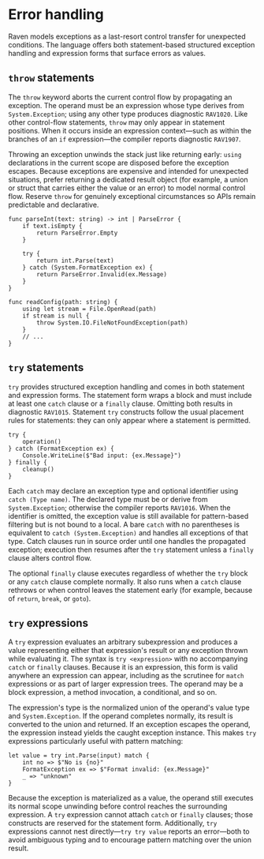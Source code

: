 # Error handling

Raven models exceptions as a last-resort control transfer for unexpected
conditions. The language offers both statement-based structured exception
handling and expression forms that surface errors as values.

## `throw` statements

The `throw` keyword aborts the current control flow by propagating an exception.
The operand must be an expression whose type derives from `System.Exception`;
using any other type produces diagnostic `RAV1020`. Like other control-flow
statements, `throw` may only appear in statement positions. When it occurs inside
an expression context—such as within the branches of an `if` expression—the
compiler reports diagnostic `RAV1907`.

Throwing an exception unwinds the stack just like returning early: `using`
declarations in the current scope are disposed before the exception escapes.
Because exceptions are expensive and intended for unexpected situations, prefer
returning a dedicated result object (for example, a union or struct that carries
either the value or an error) to model normal control flow. Reserve `throw` for
genuinely exceptional circumstances so APIs remain predictable and declarative.

```raven
func parseInt(text: string) -> int | ParseError {
    if text.isEmpty {
        return ParseError.Empty
    }

    try {
        return int.Parse(text)
    } catch (System.FormatException ex) {
        return ParseError.Invalid(ex.Message)
    }
}

func readConfig(path: string) {
    using let stream = File.OpenRead(path)
    if stream is null {
        throw System.IO.FileNotFoundException(path)
    }
    // ...
}
```

## `try` statements

`try` provides structured exception handling and comes in both statement and
expression forms. The statement form wraps a block and must include at least one
`catch` clause or a `finally` clause. Omitting both results in diagnostic
`RAV1015`. Statement `try` constructs follow the usual placement rules for
statements: they can only appear where a statement is permitted.

```
try {
    operation()
} catch (FormatException ex) {
    Console.WriteLine($"Bad input: {ex.Message}")
} finally {
    cleanup()
}
```

Each `catch` may declare an exception type and optional identifier using `catch
(Type name)`. The declared type must be or derive from `System.Exception`;
otherwise the compiler reports `RAV1016`. When the identifier is omitted, the
exception value is still available for pattern-based filtering but is not bound to
a local. A bare `catch` with no parentheses is equivalent to `catch
(System.Exception)` and handles all exceptions of that type. Catch clauses run in
source order until one handles the propagated exception; execution then resumes
after the `try` statement unless a `finally` clause alters control flow.

The optional `finally` clause executes regardless of whether the `try` block or
any `catch` clause complete normally. It also runs when a `catch` clause rethrows
or when control leaves the statement early (for example, because of `return`,
`break`, or `goto`).

## `try` expressions

A `try` expression evaluates an arbitrary subexpression and produces a value
representing either that expression's result or any exception thrown while
evaluating it. The syntax is `try <expression>` with no accompanying `catch` or
`finally` clauses. Because it is an expression, this form is valid anywhere an
expression can appear, including as the scrutinee for `match` expressions or as
part of larger expression trees. The operand may be a block expression, a method
invocation, a conditional, and so on.

The expression's type is the normalized union of the operand's value type and
`System.Exception`. If the operand completes normally, its result is converted to
the union and returned. If an exception escapes the operand, the expression
instead yields the caught exception instance. This makes `try` expressions
particularly useful with pattern matching:

```raven
let value = try int.Parse(input) match {
    int no => $"No is {no}"
    FormatException ex => $"Format invalid: {ex.Message}"
    _ => "unknown"
}
```

Because the exception is materialized as a value, the operand still executes its
normal scope unwinding before control reaches the surrounding expression. A `try`
expression cannot attach `catch` or `finally` clauses; those constructs are
reserved for the statement form. Additionally, `try` expressions cannot nest
directly—`try try value` reports an error—both to avoid ambiguous typing and to
encourage pattern matching over the union result.
